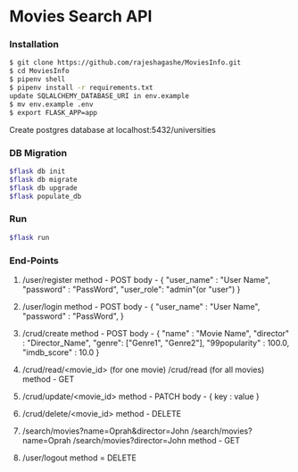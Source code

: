 # Movies Search API


### Installation


```sh
$ git clone https://github.com/rajeshagashe/MoviesInfo.git
$ cd MoviesInfo
$ pipenv shell
$ pipenv install -r requirements.txt
update SQLALCHEMY_DATABASE_URI in env.example
$ mv env.example .env
$ export FLASK_APP=app

```

Create postgres database at localhost:5432/universities
### DB Migration
```sh
$flask db init
$flask db migrate
$flask db upgrade
$flask populate_db
```
### Run

```sh
$flask run
```

### End-Points

1. /user/register
    method - POST
    body - {
        "user_name" : "User Name",
        "password" : "PassWord",
        "user_role": "admin"(or "user")
    }

2. /user/login
    method - POST
    body - {
        "user_name" : "User Name",
        "password" : "PassWord",
    }

3. /crud/create
    method - POST
    body - {
        "name" : "Movie Name",
        "director" : "Director_Name",
        "genre": ["Genre1", "Genre2"],
        "99popularity" : 100.0,
        "imdb_score" : 10.0
    }

4. /crud/read/<movie_id>  (for one movie)
   /crud/read  (for all movies)
    method - GET

5. /crud/update/<movie_id> 
    method - PATCH
    body - {
        key : value
    }

6. /crud/delete/<movie_id>
    method - DELETE

7. /search/movies?name=Oprah&director=John
   /search/movies?name=Oprah
   /search/movies?director=John
    method - GET

8. /user/logout
    method = DELETE
